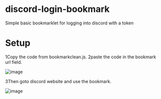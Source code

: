 # discord-login-bookmark
Simple basic bookmarklet for logging into discord with a token

# Setup
1Copy the code from bookmarkclean.js.
2paste the code in the bookmark url field.

![image](https://github.com/user-attachments/assets/c6e034de-01b6-40c9-b03c-a1cd5aada7e1)

3Then goto discord website and use the bookmark.

![image](https://github.com/user-attachments/assets/5acea60c-59b1-4808-bcc2-8b826a276d08)

